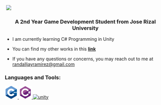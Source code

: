 <img align = "center"> <img src = "https://github.com/reigndeity/ImageDump/blob/main/ReignDeity/Randall%20Jay%20Ramirez.gif?raw=true">




<h3 align="center">A 2nd Year Game Development Student from Jose Rizal University</h3>

- I am currently learning C# Programming in Unity

- You can find my other works in this [**link**](https://reigndeity08.wixsite.com/randalljayramirez)

- If you have any questions or concerns, you may reach out to me at randalljayramirez@gmail.com


<p align="left">
</p>

<h3 align="left">Languages and Tools:</h3>
<p align="left"> <a href="https://www.w3schools.com/cpp/" target="_blank" rel="noreferrer"> <img src="https://raw.githubusercontent.com/devicons/devicon/master/icons/cplusplus/cplusplus-original.svg" alt="cplusplus" width="40" height="40"/> </a> <a href="https://www.w3schools.com/cs/" target="_blank" rel="noreferrer"> <img src="https://raw.githubusercontent.com/devicons/devicon/master/icons/csharp/csharp-original.svg" alt="csharp" width="40" height="40"/> </a> <a href="https://unity.com/" target="_blank" rel="noreferrer"> <img src="https://www.vectorlogo.zone/logos/unity3d/unity3d-icon.svg" alt="unity" width="40" height="40"/> </a> </p>
